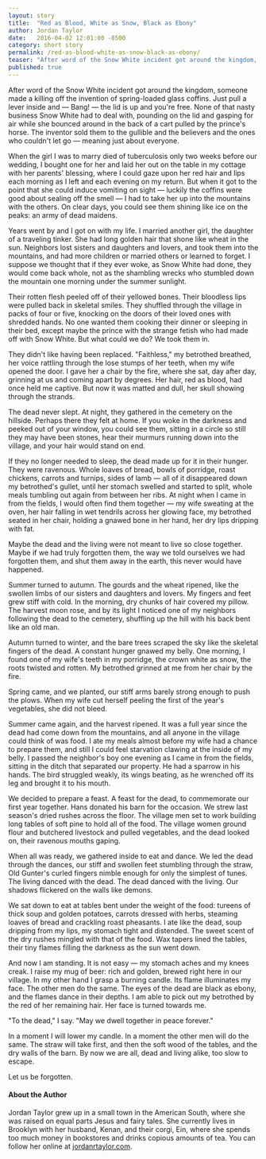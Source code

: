 ```yaml
---
layout: story
title:  "Red as Blood, White as Snow, Black as Ebony"
author: Jordan Taylor
date:   2016-04-02 12:01:00 -0500
category: short story
permalink: /red-as-blood-white-as-snow-black-as-ebony/
teaser: "After word of the Snow White incident got around the kingdom, someone made a killing off the invention of spring-loaded glass coffins."
published: true
---
```


After word of the Snow White incident got around the kingdom, someone made a killing off the invention of spring-loaded glass coffins. Just pull a lever inside and — Bang! — the lid is up and you're free. None of that nasty business Snow White had to deal with, pounding on the lid and gasping for air while she bounced around in the back of a cart pulled by the prince's horse. The inventor sold them to the gullible and the believers and the ones who couldn't let go — meaning just about everyone.

When the girl I was to marry died of tuberculosis only two weeks before our wedding, I bought one for her and laid her out on the table in my cottage with her parents' blessing, where I could gaze upon her red hair and lips each morning as I left and each evening on my return. But when it got to the point that she could induce vomiting on sight — luckily the coffins were good about sealing off the smell — I had to take her up into the mountains with the others. On clear days, you could see them shining like ice on the peaks: an army of dead maidens.

Years went by and I got on with my life. I married another girl, the daughter of a traveling tinker. She had long golden hair that shone like wheat in the sun. Neighbors lost sisters and daughters and lovers, and took them into the mountains, and had more children or married others or learned to forget. I suppose we thought that if they ever woke, as Snow White had done, they would come back whole, not as the shambling wrecks who stumbled down the mountain one morning under the summer sunlight.

Their rotten flesh peeled off of their yellowed bones. Their bloodless lips were pulled back in skeletal smiles. They shuffled through the village in packs of four or five, knocking on the doors of their loved ones with shredded hands. No one wanted them cooking their dinner or sleeping in their bed, except maybe the prince with the strange fetish who had made off with Snow White. But what could we do? We took them in.

They didn't like having been replaced. "Faithless," my betrothed breathed, her voice rattling through the lose stumps of her teeth, when my wife opened the door. I gave her a chair by the fire, where she sat, day after day, grinning at us and coming apart by degrees. Her hair, red as blood, had once held me captive. But now it was matted and dull, her skull showing through the strands.

The dead never slept. At night, they gathered in the cemetery on the hillside. Perhaps there they felt at home. If you woke in the darkness and peeked out of your window, you could see them, sitting in a circle so still they may have been stones, hear their murmurs running down into the village, and your hair would stand on end.

If they no longer needed to sleep, the dead made up for it in their hunger. They were ravenous. Whole loaves of bread, bowls of porridge, roast chickens, carrots and turnips, sides of lamb — all of it disappeared down my betrothed's gullet, until her stomach swelled and started to split, whole meals tumbling out again from between her ribs. At night when I came in from the fields, I would often find them together — my wife sweating at the oven, her hair falling in wet tendrils across her glowing face, my betrothed seated in her chair, holding a gnawed bone in her hand, her dry lips dripping with fat.

Maybe the dead and the living were not meant to live so close together. Maybe if we had truly forgotten them, the way we told ourselves we had forgotten them, and shut them away in the earth, this never would have happened.

Summer turned to autumn. The gourds and the wheat ripened, like the swollen limbs of our sisters and daughters and lovers. My fingers and feet grew stiff with cold. In the morning, dry chunks of hair covered my pillow. The harvest moon rose, and by its light I noticed one of my neighbors following the dead to the cemetery, shuffling up the hill with his back bent like an old man.

Autumn turned to winter, and the bare trees scraped the sky like the skeletal fingers of the dead. A constant hunger gnawed my belly. One morning, I found one of my wife's teeth in my porridge, the crown white as snow, the roots twisted and rotten. My betrothed grinned at me from her chair by the fire.

Spring came, and we planted, our stiff arms barely strong enough to push the plows. When my wife cut herself peeling the first of the year's vegetables, she did not bleed.

Summer came again, and the harvest ripened. It was a full year since the dead had come down from the mountains, and all anyone in the village could think of was food. I ate my meals almost before my wife had a chance to prepare them, and still I could feel starvation clawing at the inside of my belly. I passed the neighbor's boy one evening as I came in from the fields, sitting in the ditch that separated our property. He had a sparrow in his hands. The bird struggled weakly, its wings beating, as he wrenched off its leg and brought it to his mouth.

We decided to prepare a feast. A feast for the dead, to commemorate our first year together. Hans donated his barn for the occasion. We strew last season's dried rushes across the floor. The village men set to work building long tables of soft pine to hold all of the food. The village women ground flour and butchered livestock and pulled vegetables, and the dead looked on, their ravenous mouths gaping.

When all was ready, we gathered inside to eat and dance. We led the dead through the dances, our stiff and swollen feet stumbling through the straw, Old Gunter's curled fingers nimble enough for only the simplest of tunes. The living danced with the dead. The dead danced with the living. Our shadows flickered on the walls like demons.

We sat down to eat at tables bent under the weight of the food: tureens of thick soup and golden potatoes, carrots dressed with herbs, steaming loaves of bread and crackling roast pheasants. I ate like the dead, soup dripping from my lips, my stomach tight and distended. The sweet scent of the dry rushes mingled with that of the food. Wax tapers lined the tables, their tiny flames filling the darkness as the sun went down.

And now I am standing. It is not easy — my stomach aches and my knees creak. I raise my mug of beer: rich and golden, brewed right here in our village. In my other hand I grasp a burning candle. Its flame illuminates my face. The other men do the same. The eyes of the dead are black as ebony, and the flames dance in their depths. I am able to pick out my betrothed by the red of her remaining hair. Her face is turned towards me.

"To the dead," I say. "May we dwell together in peace forever."

In a moment I will lower my candle. In a moment the other men will do the same. The straw will take first, and then the soft wood of the tables, and the dry walls of the barn. By now we are all, dead and living alike, too slow to escape.

Let us be forgotten.

#### About the Author

Jordan Taylor grew up in a small town in the American South, where she was raised on equal parts Jesus and fairy tales. She currently lives in Brooklyn with her husband, Kenan, and their corgi, Ein, where she spends too much money in bookstores and drinks copious amounts of tea. You can follow her online at [jordanrtaylor.com](http://jordanrtaylor.com/).

